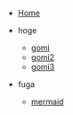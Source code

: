- [Home](/)

- hoge

  - [gomi](hoge/gomi.md)
  - [gomi2](hoge/gomi2.md)
  - [gomi3](hoge/gomi3.md)

- fuga

  - [mermaid](fuga/mermaid.md)